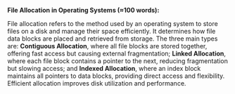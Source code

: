 **File Allocation in Operating Systems (≈100 words):**

File allocation refers to the method used by an operating system to store files on a disk and manage their space efficiently. It determines how file data blocks are placed and retrieved from storage. The three main types are: **Contiguous Allocation**, where all file blocks are stored together, offering fast access but causing external fragmentation; **Linked Allocation**, where each file block contains a pointer to the next, reducing fragmentation but slowing access; and **Indexed Allocation**, where an index block maintains all pointers to data blocks, providing direct access and flexibility. Efficient allocation improves disk utilization and performance.

